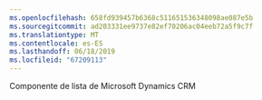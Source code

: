 ```yaml
---
ms.openlocfilehash: 658fd939457b6368c511651536348098ae087e5b
ms.sourcegitcommit: ad203331ee9737e82ef70206ac04eeb72a5f9c7f
ms.translationtype: MT
ms.contentlocale: es-ES
ms.lasthandoff: 06/18/2019
ms.locfileid: "67209113"
---
```

Componente de lista de Microsoft Dynamics CRM